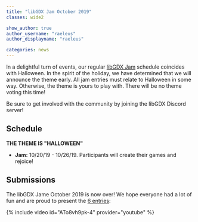 ```yaml
---
title: "libGDX Jam October 2019"
classes: wide2

show_author: true
author_username: "raeleus"
author_displayname: "raeleus"

categories: news
---
```


In a delightful turn of events, our regular [libGDX Jam](https://itch.io/jam/libgdx-jam-october-2019) schedule coincides with Halloween. In the spirit of the holiday, we have determined that we will announce the theme early. All jam entries must relate to Halloween in some way. Otherwise, the theme is yours to play with. There will be no theme voting this time!

Be sure to get involved with the community by joining the libGDX Discord server!

## Schedule
**THE THEME IS "HALLOWEEN"**

- **Jam:** 10/20/19 - 10/26/19. Participants will create their games and rejoice!

## Submissions
The libGDX Jame October 2019 is now over! We hope everyone had a lot of fun and are proud to present the [6 entries](https://itch.io/jam/libgdx-jam-october-2019/entries):

{% include video id="ATo8vh9pk-4" provider="youtube" %}
